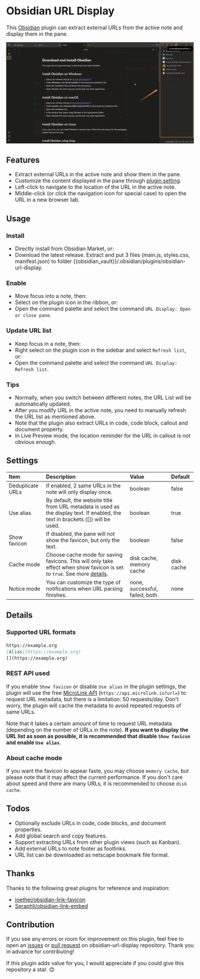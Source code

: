 # Obsidian URL Display

This [Obsidian](https://obsidian.md/) plugin can extract external URLs from the active note and display them in the pane.

![demo](https://github.com/lin-stephanie/obsidian-url-display/blob/main/docs/demo.png)
## Features

- Extract external URLs in the active note and show them in the pane.
- Customize the content displayed in the pane through [plugin setting](#settings). 
- Left-click to navigate to the location of the URL in the active note.
- Middle-click (or click the navigation icon for special case) to open the URL in a new browser tab.
## Usage

### Install

- Directly install from Obsidian Market, or:
- Download the latest release. Extract and put 3 files (main.js,  styles.css, manifest.json) to folder {{obsidian_vault}}/.obsidian/plugins/obsidian-url-display.

### Enable

- Move focus into a note, then:
- Select on the plugin icon in the ribbon, or:
- Open the command palette and select the command `URL Display: Open or close pane`.

### Update URL list

- Keep focus in a note, then:
- Right select on the plugin icon in the sidebar and select `Refresh list`, or:
- Open the command palette and select the command `URL Display: Refresh list`.

### Tips

- Normally, when you switch between different notes, the URL List will be automatically updated.
- After you modify URL in the active note, you need to manually refresh the URL list as mentioned above.
- Note that the plugin also extract URLs in code, code block, callout and document property.
- In Live Preview mode, the location reminder for the URL in callout is not obvious enough.
## Settings

|          Item                                 |          Description                                                                                                                                                                                                                                                                        |       Value                                      |          Default               |
|:----------------------------------------------|:--------------------------------------------------------------------------------------------------------------------------------------------------------------------------------------------------------------------------------------------------------------------------------------------|:-------------------------------------------------|:-------------------------------|
|          Deduplicate URLs                     |         If enabled, 2 same URLs in the note will only display once.                                                                                                                                                                                                                         |       boolean                                    | false                          |
|          Use alias                            |          By default, the website title from URL metadata is used as the display text. If enabled, the text in brackets ([]) will be used.                                                                                                                                                   |       boolean                                    |          true                  |
|         Show favicon                          |         If disabled, the pane will not show the favicon, but only the text.                                                                                                                                                                                                                 |       boolean                                    |          false                 |
|          Cache mode                           |          Choose cache mode for saving favicons. This will only take effect when show favicon is set to  `true`. See more [details](#about-cache-mode).                                                                                                                                      |       disk cache, memory cache                   |          disk cache            |
|        Notice mode                            |        You can customize the type of notifications when URL parsing finishes.                                                                                                                                                                                                               |       none, successful, failed, both&nbsp;       |        none                    |  

## Details

### Supported URL formats

```md
https://example.org
[Alias](https://example.org)
[](https://example.org)
```

### REST API used

If you enable `Show favicon` or disable `Use alias` in the plugin settings, the plugin will use the free [MicroLink API](https://microlink.io) (`https://api.microlink.io?url=`) to request URL metadata, but there is a limitation: 50 requests/day. Don't worry, the plugin will cache the metadata to avoid repeated requests of same URLs.

Note that it takes a certain amount of time to request URL metadata (depending on the number of URLs in the note). **If you want to display the URL list as soon as possible, it is recommended that disable `Show favicon` and enable `Use alias`.**

### About cache mode

If you want the favicon to appear faste, you may choose `memory cache`, but please note that it may affect the current performance. If you don't care about speed and there are many URLs, it is recommended to choose `disk cache`.

## Todos

- Optionally exclude URLs in code, code blocks, and document properties.
- Add global search and copy features.
- Support extracting URLs from other plugin views (such as Kanban).
- Add external URLs to note footer as footlinks.
- URL list can be downloaded as netscape bookmark file format.

## Thanks

Thanks to the following great plugins for reference and inspiration:
- [joethei/obsidian-link-favicon](https://github.com/joethei/obsidian-link-favicon)
- [Seraphli/obsidian-link-embed](https://github.com/Seraphli/obsidian-link-embed)

## Contribution

If you see any errors or room for improvement on this plugin, feel free to open an [issues](https://github.com/lin-stephanie/obsidian-url-display/issues) or [pull request](https://github.com/lin-stephanie/obsidian-url-display/pulls) on obsidian-url-display repository. Thank you in advance for contributing! 

If this plugin adds value for you, I would appreciate if you could give this repository a star. 😊

